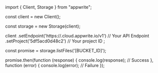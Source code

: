 import { Client, Storage } from "appwrite";

const client = new Client();

const storage = new Storage(client);

client
    .setEndpoint('https://<REGION>.cloud.appwrite.io/v1') // Your API Endpoint
    .setProject('5df5acd0d48c2') // Your project ID
;

const promise = storage.listFiles('[BUCKET_ID]');

promise.then(function (response) {
    console.log(response); // Success
}, function (error) {
    console.log(error); // Failure
});